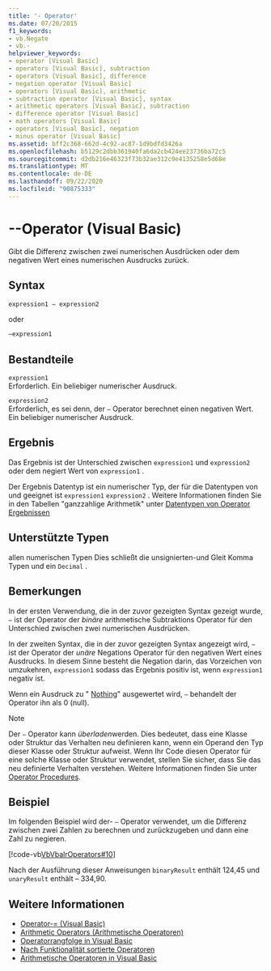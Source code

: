 ```yaml
---
title: '- Operator'
ms.date: 07/20/2015
f1_keywords:
- vb.Negate
- vb.-
helpviewer_keywords:
- operator [Visual Basic]
- operators [Visual Basic], subtraction
- operators [Visual Basic], difference
- negation operator [Visual Basic]
- operators [Visual Basic], arithmetic
- subtraction operator [Visual Basic], syntax
- arithmetic operators [Visual Basic], subtraction
- difference operator [Visual Basic]
- math operators [Visual Basic]
- operators [Visual Basic], negation
- minus operator [Visual Basic]
ms.assetid: bff2c368-662d-4c92-ac87-1d9bdfd3426a
ms.openlocfilehash: b5129c2dbb361940fa6da2cb424ee23736ba72c5
ms.sourcegitcommit: d2db216e46323f73b32ae312c9e4135258e5d68e
ms.translationtype: MT
ms.contentlocale: de-DE
ms.lasthandoff: 09/22/2020
ms.locfileid: "90875333"
---
```

# <a name="--operator-visual-basic"></a>--Operator (Visual Basic)

Gibt die Differenz zwischen zwei numerischen Ausdrücken oder dem negativen Wert eines numerischen Ausdrucks zurück.  
  
## <a name="syntax"></a>Syntax  
  
```vb  
expression1 – expression2
```
  
oder

```vb  
–expression1  
```  
  
## <a name="parts"></a>Bestandteile  

 `expression1`  
 Erforderlich. Ein beliebiger numerischer Ausdruck.  
  
 `expression2`  
 Erforderlich, es sei denn, der `–` Operator berechnet einen negativen Wert. Ein beliebiger numerischer Ausdruck.  
  
## <a name="result"></a>Ergebnis  

 Das Ergebnis ist der Unterschied zwischen `expression1` und `expression2` oder dem negiert Wert von `expression1` .  
  
 Der Ergebnis Datentyp ist ein numerischer Typ, der für die Datentypen von und geeignet ist `expression1` `expression2` . Weitere Informationen finden Sie in den Tabellen "ganzzahlige Arithmetik" unter [Datentypen von Operator Ergebnissen](data-types-of-operator-results.md)  
  
## <a name="supported-types"></a>Unterstützte Typen  

 allen numerischen Typen Dies schließt die unsignierten-und Gleit Komma Typen und ein `Decimal` .  
  
## <a name="remarks"></a>Bemerkungen  

 In der ersten Verwendung, die in der zuvor gezeigten Syntax gezeigt wurde, `–` ist der Operator der *binäre* arithmetische Subtraktions Operator für den Unterschied zwischen zwei numerischen Ausdrücken.  
  
 In der zweiten Syntax, die in der zuvor gezeigten Syntax angezeigt wird, `–` ist der Operator der *unäre* Negations Operator für den negativen Wert eines Ausdrucks. In diesem Sinne besteht die Negation darin, das Vorzeichen von umzukehren, `expression1` sodass das Ergebnis positiv ist, wenn `expression1` negativ ist.  
  
 Wenn ein Ausdruck zu " [Nothing](../nothing.md)" ausgewertet wird, `–` behandelt der Operator ihn als 0 (null).  
  
> [!NOTE]
> Der `–` Operator kann *überladen*werden. Dies bedeutet, dass eine Klasse oder Struktur das Verhalten neu definieren kann, wenn ein Operand den Typ dieser Klasse oder Struktur aufweist. Wenn Ihr Code diesen Operator für eine solche Klasse oder Struktur verwendet, stellen Sie sicher, dass Sie das neu definierte Verhalten verstehen. Weitere Informationen finden Sie unter [Operator Procedures](../../programming-guide/language-features/procedures/operator-procedures.md).  
  
## <a name="example"></a>Beispiel  

 Im folgenden Beispiel wird der- `–` Operator verwendet, um die Differenz zwischen zwei Zahlen zu berechnen und zurückzugeben und dann eine Zahl zu negieren.  
  
 [!code-vb[VbVbalrOperators#10](~/samples/snippets/visualbasic/VS_Snippets_VBCSharp/VbVbalrOperators/VB/Class1.vb#10)]  
  
 Nach der Ausführung dieser Anweisungen `binaryResult` enthält 124,45 und `unaryResult` enthält – 334,90.  
  
## <a name="see-also"></a>Weitere Informationen

- [Operator-= (Visual Basic)](subtraction-assignment-operator.md)
- [Arithmetic Operators (Arithmetische Operatoren)](arithmetic-operators.md)
- [Operatorrangfolge in Visual Basic](operator-precedence.md)
- [Nach Funktionalität sortierte Operatoren](operators-listed-by-functionality.md)
- [Arithmetische Operatoren in Visual Basic](../../programming-guide/language-features/operators-and-expressions/arithmetic-operators.md)
